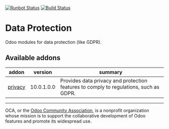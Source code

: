 [![Runbot Status](https://runbot.odoo-community.org/runbot/badge/flat/263/10.0.svg)](https://runbot.odoo-community.org/runbot/repo/github-com-oca-data-protection-263)
[![Build Status](https://travis-ci.org/OCA/data-protection.svg?branch=10.0)](https://travis-ci.org/OCA/data-protection)

# Data Protection

Odoo modules for data protection (like GDPR).

[//]: # (addons)

Available addons
----------------
addon | version | summary
--- | --- | ---
[privacy](privacy/) | 10.0.1.0.0 | Provides data privacy and protection features to comply to regulations, such as GDPR.

[//]: # (end addons)

----

OCA, or the [Odoo Community Association](http://odoo-community.org/), is a nonprofit organization whose
mission is to support the collaborative development of Odoo features and
promote its widespread use.
